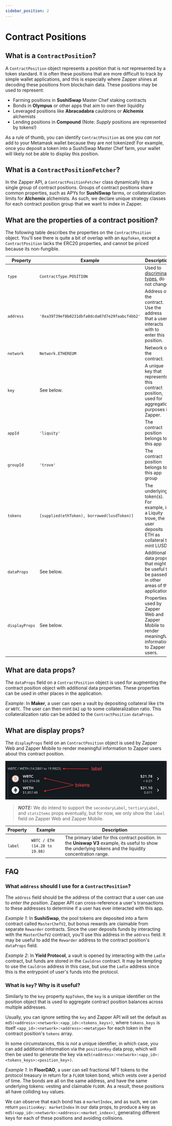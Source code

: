 ```yaml
---
sidebar_position: 2
---
```


# Contract Positions

## What is a `ContractPosition`?

A `ContractPosition` object represents a position that is _not_ represented by a
token standard. It is often these positions that are more difficult to track by
simple wallet applications, and this is especially where Zapper shines at
decoding these positions from blockchain data. These positions may be used to
represent:

- Farming positions in **SushiSwap** Master Chef staking contracts
- Bonds in **Olympus** or other apps that aim to own their liquidity
- Leveraged positions like **Abracadabra** cauldrons or **Alchemix** alchemists
- Lending positions in **Compound** (Note: _Supply_ positions are represented by
  tokens!)

As a rule of thumb, you can identify `ContractPosition` as one you _can not_ add
to your Metamask wallet because they are _not_ tokenized! For example, once you
deposit a token into a SushiSwap Master Chef farm, your wallet will likely not
be able to display this position.

## What is a `ContractPositionFetcher`?

In the Zapper API, a `ContractPositionFetcher` class dynamically lists a single
group of contract positions. Groups of contract positions share common
properties, such as APYs for **SushiSwap** farms, or collateralization limits
for **Alchemix** alchemists. As such, we declare unique strategy classes for
each contract position group that we want to index in Zapper.

## What are the properties of a contract position?

The following table describes the properties on the `ContractPosition` object.
You'll see there is quite a bit of overlap with an `AppToken`, except a
`ContractPosition` lacks the ERC20 properties, and cannot be priced because its
non-fungible.

| Property       | Example                                        | Description                                                                                                 |
| -------------- | ---------------------------------------------- | ----------------------------------------------------------------------------------------------------------- |
| `type`         | `ContractType.POSITION`                        | Used to [discriminate types](https://css-tricks.com/typescript-discriminated-unions/), do not change.       |
| `address`      | `'0xa39739ef8b0231dbfa0dcda07d7e29faabcf4bb2'` | Address of the contract. Use the address that a user interacts with to enter this position.                 |
| `network`      | `Network.ETHEREUM`                             | Network of the contract.                                                                                    |
| `key`          | See below.                                     | A unique key that represents this contract position, used for aggregation purposes in Zapper.               |
| `appId`        | `'liquity'`                                    | The contract position belongs to this app                                                                   |
| `groupId`      | `'trove'`                                      | The contract position belongs to this app group                                                             |
| `tokens`       | `[supplied(ethToken), borrowed(lusdToken)]`    | The underlying token(s). For example, in a Liquity trove, the user deposits ETH as collateral to mint LUSD. |
| `dataProps`    | See below.                                     | Additional data props that might be useful to be passed in other areas of the application.                  |
| `displayProps` | See below.                                     | Properties used by Zapper Web and Zapper Mobile to render meaningful information to Zapper users.           |

## What are data props?

The `dataProps` field on a `ContractPosition` object is used for augmenting the
contract position object with additional data properties. These properties can
be used in other places in the application.

_Example_: In **Maker**, a user can open a vault by depositing collateral like
`ETH` or `WBTC`. The user can then mint `DAI` up to some collateralization
ratio. This collateralization ratio can be added to the `ContractPosition`
`dataProps`.

## What are display props?

The `displayProps` field on an `ContractPosition` object is used by Zapper Web
and Zapper Mobile to render meaningful information to Zapper users about this
contract position.

![Contract Position Display Props and Tokens](../../static/img/concepts/contract-position-display-props.png)

> **_NOTE:_** We do intend to support the `secondaryLabel`, `tertiaryLabel`, and
> `statsItems` props eventually, but for now, we only show the `label` field on
> Zapper Web and Zapper Mobile.

| Property | Example                       | Description                                                                                                                                                  |
| -------- | ----------------------------- | ------------------------------------------------------------------------------------------------------------------------------------------------------------ |
| `label`  | `WBTC / ETH (14.28 to 19.98)` | The primary label for this contract position. In the **Uniswap V3** example, its useful to show the underlying tokens and the liquidity concentration range. |

## FAQ

### What `address` should I use for a `ContractPosition`?

The `address` field should be the address of the contract that a user can use to
_enter the position_. Zapper API can cross-reference a user's transactions to
these addresses to determine if a user has ever interacted with this app.

_Example 1_: In **SushiSwap**, the pool tokens are deposited into a farm
contract called `MasterChefV2`, but bonus rewards are claimable from separate
`Rewarder` contracts. Since the user deposits funds by interacting with the
`MasterChefV2` contract, you'll use this address in the `address` field. It may
be useful to add the `Rewarder` address to the contract position's `dataProps`
field.

_Example 2_: In **Yield Protocol**, a vault is opened by interacting with the
`Ladle` contract, but funds are stored in the `Cauldron` contract. It may be
tempting to use the `Cauldron` address in this case, but use the `Ladle` address
since this is the entrypoint of user's funds into the protocol.

### What is `key`? Why is it useful?

Similarly to the `key` property `AppToken`, the `key` is a unique identifier on
the position object that is used to aggregate contract position balances across
multiple addresses.

Usually, you can ignore setting the `key` and Zapper API will set the default as
`md5(<address>:<network>:<app_id>:<tokens_keys>)`, where `tokens_keys` is itself
`<app_id>:<network>:<address>:<metatype>` for each token in the contract
position's `tokens` array.

In some circumstances, this is _not_ a unique identifier, in which case, you can
add additional information via the `positionKey` data prop, which will then be
used to generate the key via
`md5(<address>:<network>:<app_id>:<tokens_keys>:<position_key>)`.

_Example 1_: In **FloorDAO**, a user can sell fractional NFT tokens to the
protocol treasury in return for a `FLOOR` token bond, which vests over a period
of time. The bonds are all on the same address, and have the same underlying
tokens: vesting and claimable `FLOOR`. As a result, these positions all have
colliding `key` values.

We can observe that each bond has a `marketIndex`, and as such, we can return
`positionKey: marketIndex` in our data props, to produce a key as
`md5(<app_id>:<network>:<address>:<market_index>)`, generating different keys
for each of these positions and avoiding collisions.
